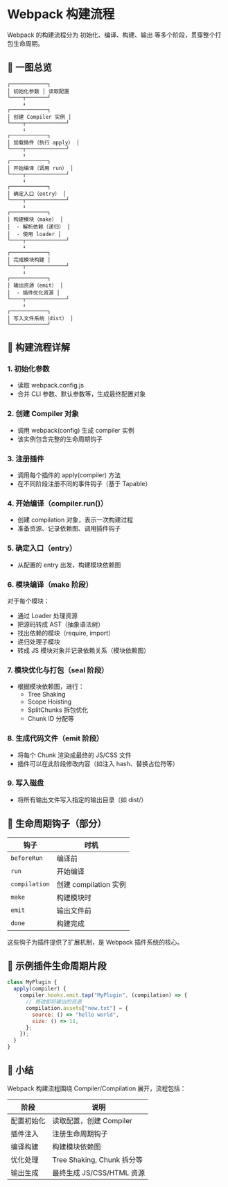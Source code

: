 # Webpack 构建流程

Webpack 的构建流程分为 初始化、编译、构建、输出 等多个阶段，贯穿整个打包生命周期。

## 🧭 一图总览

```text
┌────────────┐
│ 初始化参数 │ 读取配置
└────┬───────┘
     ↓
┌────────────┐
│ 创建 Compiler 实例 │
└────┬─────────────┘
     ↓
┌────────────┐
│ 加载插件（执行 apply） │
└────┬─────────────┘
     ↓
┌────────────┐
│ 开始编译（调用 run） │
└────┬─────────────┘
     ↓
┌────────────┐
│ 确定入口（entry） │
└────┬─────────────┘
     ↓
┌────────────┐
│ 构建模块（make） │
│  - 解析依赖（递归） │
│  - 使用 loader │
└────┬─────────────┘
     ↓
┌────────────┐
│ 完成模块构建 │
└────┬─────────────┘
     ↓
┌────────────┐
│ 输出资源（emit） │
│  - 插件优化资源 │
└────┬─────────────┘
     ↓
┌────────────┐
│ 写入文件系统（dist） │
└────────────┘
```

## 🧱 构建流程详解

### 1. 初始化参数

- 读取 webpack.config.js
- 合并 CLI 参数、默认参数等，生成最终配置对象

### 2. 创建 Compiler 对象

- 调用 webpack(config) 生成 compiler 实例
- 该实例包含完整的生命周期钩子

### 3. 注册插件

- 调用每个插件的 apply(compiler) 方法
- 在不同阶段注册不同的事件钩子（基于 Tapable）

### 4. 开始编译（compiler.run()）

- 创建 compilation 对象，表示一次构建过程
- 准备资源、记录依赖图、调用插件钩子

### 5. 确定入口（entry）

- 从配置的 entry 出发，构建模块依赖图

### 6. 模块编译（make 阶段）

对于每个模块：

- 通过 Loader 处理资源
- 把源码转成 AST（抽象语法树）
- 找出依赖的模块（require, import）
- 递归处理子模块
- 转成 JS 模块对象并记录依赖关系（模块依赖图）

### 7. 模块优化与打包（seal 阶段）

- 根据模块依赖图，进行：
  - Tree Shaking
  - Scope Hoisting
  - SplitChunks 拆包优化
  - Chunk ID 分配等

### 8. 生成代码文件（emit 阶段）

- 将每个 Chunk 渲染成最终的 JS/CSS 文件
- 插件可以在此阶段修改内容（如注入 hash、替换占位符等）

### 9. 写入磁盘

- 将所有输出文件写入指定的输出目录（如 dist/）

## 🔁 生命周期钩子（部分）

| 钩子          | 时机                  |
| ------------- | --------------------- |
| `beforeRun`   | 编译前                |
| `run`         | 开始编译              |
| `compilation` | 创建 compilation 实例 |
| `make`        | 构建模块时            |
| `emit`        | 输出文件前            |
| `done`        | 构建完成              |

这些钩子为插件提供了扩展机制，是 Webpack 插件系统的核心。

## 📌 示例插件生命周期片段

```js
class MyPlugin {
  apply(compiler) {
    compiler.hooks.emit.tap("MyPlugin", (compilation) => {
      // 修改即将输出的资源
      compilation.assets["new.txt"] = {
        source: () => "hello world",
        size: () => 11,
      };
    });
  }
}
```

## 🧠 小结

Webpack 构建流程围绕 Compiler/Compilation 展开，流程包括：

| 阶段       | 说明                       |
| ---------- | -------------------------- |
| 配置初始化 | 读取配置，创建 Compiler    |
| 插件注入   | 注册生命周期钩子           |
| 编译构建   | 构建模块依赖图             |
| 优化处理   | Tree Shaking, Chunk 拆分等 |
| 输出生成   | 最终生成 JS/CSS/HTML 资源  |

